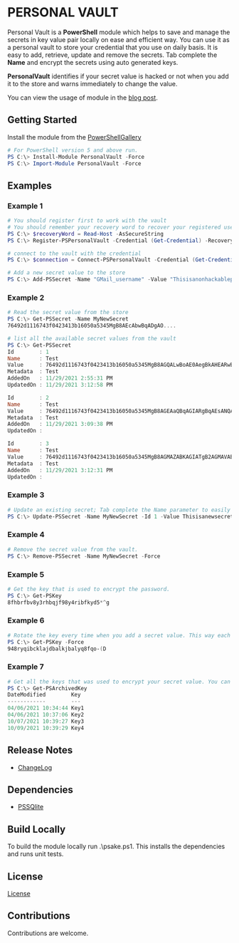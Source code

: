 # PERSONAL VAULT

Personal Vault is a **PowerShell** module which helps to save and manage the secrets in key value pair locally on ease and efficient way. You can use it as a personal vault to store your credential that you use on daily basis. It is easy to add, retrieve, update and remove the secrets. Tab complete the **Name** and encrypt the secrets using auto generated keys.

**PersonalVault** identifies if your secret value is hacked or not when you add it to the store and warns immediately to change the value.

You can view the usage of module in the [blog post](https://hkarthik7.github.io/powershell/2021/10/08/PersonalVault.html).

## Getting Started

Install the module from the [PowerShellGallery](https://www.powershellgallery.com/packages/PersonalVault/2.0.0)

```powershell
# For PowerShell version 5 and above run.
PS C:\> Install-Module PersonalVault -Force
PS C:\> Import-Module PersonalVault -Force
```

## Examples

### Example 1

```powershell
# You should register first to work with the vault
# You should remember your recovery word to recover your registered username and password
PS C:\> $recoveryWord = Read-Host -AsSecureString
PS C:\> Register-PSPersonalVault -Credential (Get-Credential) -RecoveryWord $recoveryWord

# connect to the vault with the credential
PS C:\> $connection = Connect-PSPersonalVault -Credential (Get-Credential)

# Add a new secret value to the store
PS C:\> Add-PSSecret -Name "GMail_username" -Value "Thisisanonhackablepassword@2021" -Metadata "My personal gmail account."
```

### Example 2

```powershell
# Read the secret value from the store
PS C:\> Get-PSSecret -Name MyNewSecret
76492d1116743f0423413b16050a5345MgB8AEcAbwBqADgAO....

# list all the available secret values from the vault
PS C:\> Get-PSSecret
Id        : 1
Name      : Test
Value     : 76492d1116743f0423413b16050a5345MgB8AGQALwBoAE0AegBkAHEARwBDADEAOQByADcAdgB4AEEALwBZAE4AawA4AHcAPQA9AH...
Metadata  : Test
AddedOn   : 11/29/2021 2:55:31 PM
UpdatedOn : 11/29/2021 3:12:58 PM

Id        : 2
Name      : Test
Value     : 76492d1116743f0423413b16050a5345MgB8AGEAaQBqAGIARgBqAEsANQA5AEsAVAA4AEkAaQBjAG8AMgA0ADIANAAwAFEAPQA9AHw...
Metadata  : Test
AddedOn   : 11/29/2021 3:09:38 PM
UpdatedOn :

Id        : 3
Name      : Test
Value     : 76492d1116743f0423413b16050a5345MgB8AGMAZABKAGIATgB2AGMAVABkAEEAawBUAGUAMQBPAGcAYgA4AHYAbQBQAEEAPQA9AHwA...
Metadata  : Test
AddedOn   : 11/29/2021 3:12:31 PM
UpdatedOn :
```

### Example 3

```powershell
# Update an existing secret; Tab complete the Name parameter to easily find the Name to update it's corresponding value.
PS C:\> Update-PSSecret -Name MyNewSecret -Id 1 -Value Thisisanewsecretpassword -Force
```

### Example 4

```powershell
# Remove the secret value from the vault.
PS C:\> Remove-PSSecret -Name MyNewSecret -Force
```

### Example 5

```powershell
# Get the key that is used to encrypt the password.
PS C:\> Get-PSKey
8fhbrfbv8y3rhbqjf98y4ribfkyd5*^g
```

### Example 6

```powershell
# Rotate the key every time when you add a secret value. This way each of your secret value will be encrypted with a new key.
PS C:\> Get-PSKey -Force
948ryqibcklajdbalkjbalyq8fqo-(D
```

### Example 7

```powershell
# Get all the keys that was used to encrypt your secret value. You can only decrypt the value using the same key.
PS C:\> Get-PSArchivedKey
DateModified        Key
------------        ---
04/06/2021 10:34:44 Key1
04/06/2021 10:37:06 Key2
10/07/2021 10:39:27 Key3
10/09/2021 10:39:29 Key4
```

## Release Notes

- [ChangeLog](https://github.com/hkarthik7/PersonalVault/blob/master/CHANGELOG.md)

## Dependencies

- [PSSQlite](https://www.powershellgallery.com/packages/PSSQLite/1.1.0)

## Build Locally

To build the module locally run .\psake.ps1. This installs the dependencies and runs unit tests.

## License

[License](https://github.com/hkarthik7/PersonalVault/blob/master/License)

## Contributions

Contributions are welcome.
